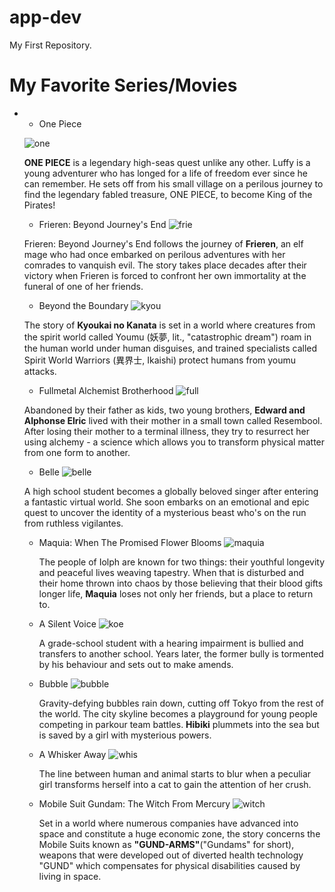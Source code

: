 # app-dev
My First Repository.

# **My Favorite Series/Movies**
-
    - One Piece
     
    ![one](https://github.com/02000077925/app-dev/assets/153334566/da92a36c-5941-4b32-aa65-e566544d1965)

    **ONE PIECE** is a legendary high-seas quest unlike any other. Luffy is a young adventurer who has longed for a life of freedom ever since he can remember. He sets off from his small village on a perilous journey to find the legendary fabled treasure, ONE PIECE, to become King of the Pirates!
    - Frieren: Beyond Journey's End
    ![frie](https://github.com/02000077925/app-dev/assets/153334566/95df9a42-9d82-44f5-b273-26d307debcc6)

    Frieren: Beyond Journey's End follows the journey of **Frieren**, an elf mage who had once embarked on perilous adventures with her comrades to vanquish evil. The story takes place decades after their victory when Frieren is forced to confront her own immortality at the funeral of one of her friends.
    - Beyond the Boundary
    ![kyou](https://github.com/02000077925/app-dev/assets/153334566/a2857094-76f9-463f-ba26-059c6db3d4f8)

    The story of **Kyoukai no Kanata** is set in a world where creatures from the spirit world called Youmu (妖夢, lit., "catastrophic dream") roam in the human world under human disguises, and trained specialists called Spirit World Warriors (異界士, Ikaishi) protect humans from youmu attacks.
    - Fullmetal Alchemist Brotherhood
    ![full](https://github.com/02000077925/app-dev/assets/153334566/97a65ee8-4013-4ceb-869a-94e097d37d3f)

    Abandoned by their father as kids, two young brothers, **Edward and Alphonse Elric** lived with their mother in a small town called Resembool. After losing their mother to a terminal illness, they try to resurrect her using alchemy - a science which allows you to transform physical matter from one form to another.
    - Belle
    ![belle](https://github.com/02000077925/app-dev/assets/153334566/58fcbb20-6f58-46a0-b371-78488ac0d704)

  A high school student becomes a globally beloved singer after entering a fantastic virtual world. She soon embarks on an emotional and epic quest to uncover the identity of a mysterious beast who's on the run from ruthless vigilantes.
    - Maquia: When The Promised Flower Blooms
    ![maquia](https://github.com/02000077925/app-dev/assets/153334566/ef576a53-8328-4eb8-9f53-4b314efc7a6b)

      The people of Iolph are known for two things: their youthful longevity and peaceful lives weaving tapestry. When that is disturbed and their home thrown into chaos by those believing that their blood gifts longer life, **Maquia** loses not only her friends, but a place to return to.
    - A Silent Voice
    ![koe](https://github.com/02000077925/app-dev/assets/153334566/e6947919-6f47-4a1b-8d03-70d2a6909d11)

      A grade-school student with a hearing impairment is bullied and transfers to another school. Years later, the former bully is tormented by his behaviour and sets out to make amends.
    - Bubble
    ![bubble](https://github.com/02000077925/app-dev/assets/153334566/f3a19745-a960-442b-9e98-96f48a675539)

      Gravity-defying bubbles rain down, cutting off Tokyo from the rest of the world. The city skyline becomes a playground for young people competing in parkour team battles. **Hibiki** plummets into the sea but is saved by a girl with mysterious powers.
    - A Whisker Away
    ![whis](https://github.com/02000077925/app-dev/assets/153334566/8272f44b-3e20-4250-93d0-04b4fab6b407)

      The line between human and animal starts to blur when a peculiar girl transforms herself into a cat to gain the attention of her crush.
    - Mobile Suit Gundam: The Witch From Mercury
    ![witch](https://github.com/02000077925/app-dev/assets/153334566/6d38da30-85ae-4efe-b52e-4358213e8015)

      Set in a world where numerous companies have advanced into space and constitute a huge economic zone, the story concerns the Mobile Suits known as **"GUND-ARMS"**("Gundams" for short), weapons that were developed out of diverted health technology "GUND" which compensates for physical disabilities caused by living in space.
